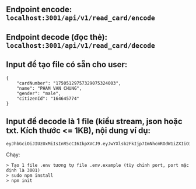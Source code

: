 ## Endpoint encode: `localhost:3001/api/v1/read_card/encode`
## Endpoint decode (đọc thẻ): `localhost:3001/api/v1/read_card/decode`
## Input để tạo file có sẵn cho user:
```
{
    "cardNumber": "17505129757329075324003",
    "name": "PHAM VAN CHUNG",
    "gender": "male",
    "citizenId": "164645774"
}
```
## Input để decode là 1 file (kiểu stream, json hoặc txt. Kích thước <= 1KB), nội dung ví dụ:

```
eyJhbGciOiJIUzUxMiIsInR5cCI6IkpXVCJ9.eyJwYXlsb2FkIjp7ImNhcmROdW1iZXIiOiIxNzUwNTEyOTc1NzMyOTA3NTMyNDAwMyIsIm5hbWUiOiJQSEFNIFZBTiBDSFVORyIsImdlbmRlciI6Im1hbGUiLCJjaXRpemVuSWQiOiIxNjQ2NDU3NzQifSwiaWF0IjoxNjQyMTc4Njk3LCJleHAiOjQ3OTc5Mzg2OTd9.a1PkF46x6Qljzug4iaGmMEU8TMykq9FMXrbw9p9gdxEmBo9nDPHY4ykzegiEOZGs__iuzfri8pFqytrSDNHfmA
```

Chạy:
```
> Tạo 1 file .env tương tự file .env.example (tùy chỉnh port, port mặc định là 3001)
> sudo npm install
> npm init
```
